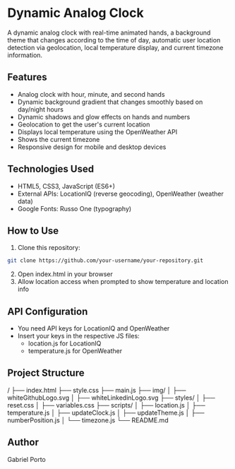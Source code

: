 # Dynamic Analog Clock

A dynamic analog clock with real-time animated hands, a background theme that changes according to the time of day, automatic user location detection via geolocation, local temperature display, and current timezone information.

## Features

- Analog clock with hour, minute, and second hands
- Dynamic background gradient that changes smoothly based on day/night hours
- Dynamic shadows and glow effects on hands and numbers
- Geolocation to get the user's current location
- Displays local temperature using the OpenWeather API
- Shows the current timezone
- Responsive design for mobile and desktop devices

## Technologies Used

- HTML5, CSS3, JavaScript (ES6+)
- External APIs: LocationIQ (reverse geocoding), OpenWeather (weather data)
- Google Fonts: Russo One (typography)

## How to Use

1. Clone this repository:

```bash
git clone https://github.com/your-username/your-repository.git
```
2. Open index.html in your browser
3. Allow location access when prompted to show temperature and location info

## API Configuration

- You need API keys for LocationIQ and OpenWeather
- Insert your keys in the respective JS files:
  - location.js for LocationIQ
  - temperature.js for OpenWeather

## Project Structure

/
├── index.html
├── style.css
├── main.js
├── img/
│   ├── whiteGithubLogo.svg
│   ├── whiteLinkedinLogo.svg
├── styles/
│   ├── reset.css
│   ├── variables.css
├── scripts/
│   ├── location.js
│   ├── temperature.js
│   ├── updateClock.js
│   ├── updateTheme.js
│   ├── numberPosition.js
│   └── timezone.js
└── README.md

## Author

Gabriel Porto

